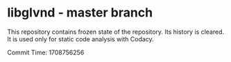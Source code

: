 # libglvnd - master branch

This repository contains frozen state of the repository.
Its history is cleared. It is used only for static code
analysis with Codacy.

Commit Time: 1708756256